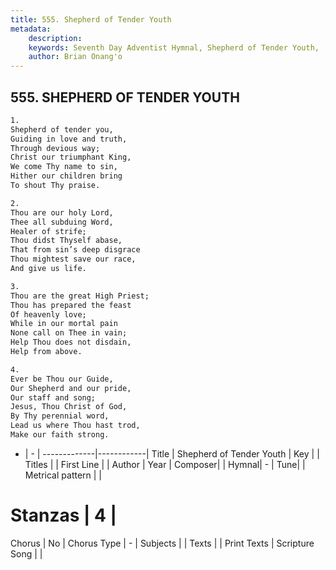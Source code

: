 ```yaml
---
title: 555. Shepherd of Tender Youth
metadata:
    description: 
    keywords: Seventh Day Adventist Hymnal, Shepherd of Tender Youth, , 
    author: Brian Onang'o
---
```



## 555. SHEPHERD OF TENDER YOUTH

```txt
1.
Shepherd of tender you,
Guiding in love and truth,
Through devious way;
Christ our triumphant King,
We come Thy name to sin,
Hither our children bring
To shout Thy praise.

2.
Thou are our holy Lord,
Thee all subduing Word,
Healer of strife;
Thou didst Thyself abase,
That from sin’s deep disgrace
Thou mightest save our race,
And give us life.

3.
Thou are the great High Priest;
Thou has prepared the feast
Of heavenly love;
While in our mortal pain
None call on Thee in vain;
Help Thou does not disdain,
Help from above.

4.
Ever be Thou our Guide,
Our Shepherd and our pride,
Our staff and song;
Jesus, Thou Christ of God,
By Thy perennial word,
Lead us where Thou hast trod,
Make our faith strong.
```

- |   -  |
-------------|------------|
Title | Shepherd of Tender Youth |
Key |  |
Titles |  |
First Line |  |
Author | 
Year | 
Composer|  |
Hymnal|  - |
Tune|  |
Metrical pattern | |
# Stanzas | 4 |
Chorus | No |
Chorus Type | - |
Subjects |  |
Texts |  |
Print Texts | 
Scripture Song |  |
  
